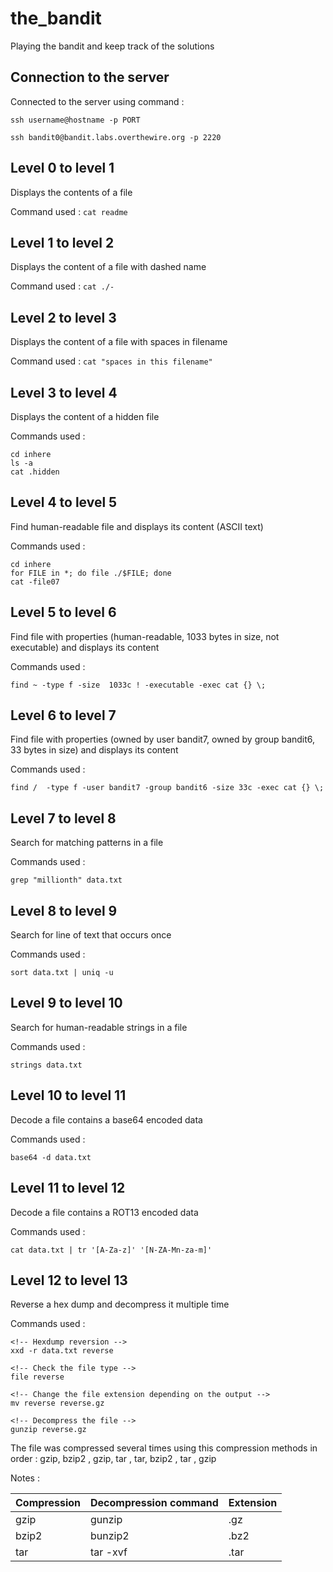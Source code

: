 # the_bandit
Playing the bandit and keep track of the solutions

## Connection to the server 
Connected to the server using command :

`ssh username@hostname -p PORT`

`ssh bandit0@bandit.labs.overthewire.org -p 2220`

## Level 0 to level 1 
Displays the contents of a file

Command used : `cat readme`

## Level 1 to level 2 
Displays the content of a file with dashed name 

Command used : `cat ./-`

## Level 2 to level 3
Displays the content of a file with spaces in filename

Command used : `cat "spaces in this filename"`

## Level 3 to level 4
Displays the content of a hidden file 

Commands used : 
```
cd inhere
ls -a
cat .hidden
 ```

## Level 4 to level 5
Find human-readable file and displays its content (ASCII text)

Commands used : 
```
cd inhere
for FILE in *; do file ./$FILE; done
cat -file07
 ```

## Level 5 to level 6
Find file with properties (human-readable, 1033 bytes in size, not executable) and displays its content 

Commands used : 
```
find ~ -type f -size  1033c ! -executable -exec cat {} \;
 ```

## Level 6 to level 7
Find file with properties (owned by user bandit7, owned by group bandit6, 33 bytes in size) and displays its content 

Commands used : 
```
find /  -type f -user bandit7 -group bandit6 -size 33c -exec cat {} \;
 ```

## Level 7 to level 8
Search for matching patterns in a file

Commands used : 
```
grep "millionth" data.txt 
 ```

## Level 8 to level 9
Search for line of text that occurs once

Commands used : 
```
sort data.txt | uniq -u
 ```

## Level 9 to level 10
Search for human-readable strings in a file

Commands used : 
```
strings data.txt
 ```

## Level 10 to level 11
Decode a file contains a base64 encoded data

Commands used : 
```
base64 -d data.txt
 ```

## Level 11 to level 12
Decode a file contains a ROT13 encoded data

Commands used : 
```
cat data.txt | tr '[A-Za-z]' '[N-ZA-Mn-za-m]'
 ```
## Level 12 to level 13
Reverse a hex dump and decompress it multiple time

Commands used : 
```
<!-- Hexdump reversion -->
xxd -r data.txt reverse

<!-- Check the file type -->
file reverse

<!-- Change the file extension depending on the output -->
mv reverse reverse.gz

<!-- Decompress the file -->
gunzip reverse.gz
 ```

The file was compressed several times using this compression methods in order : gzip, bzip2 , gzip, tar , tar, bzip2 , tar , gzip

Notes :

|Compression|Decompression command|Extension|
| :-------- | :------- | :-------- |
|gzip|gunzip|.gz|
|bzip2|bunzip2|.bz2|
|tar|tar -xvf|.tar|